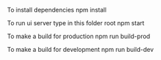 To install dependencies
npm install

To run ui server type in this folder root
npm start

To make a build for production
npm run build-prod

To make a build for development
npm run build-dev
